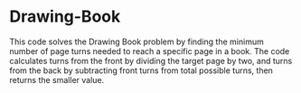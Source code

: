 # Drawing-Book
This code solves the Drawing Book problem by finding the minimum number of page turns needed to reach a specific page in a book. The code calculates turns from the front by dividing the target page by two, and turns from the back by subtracting front turns from total possible turns, then returns the smaller value.

